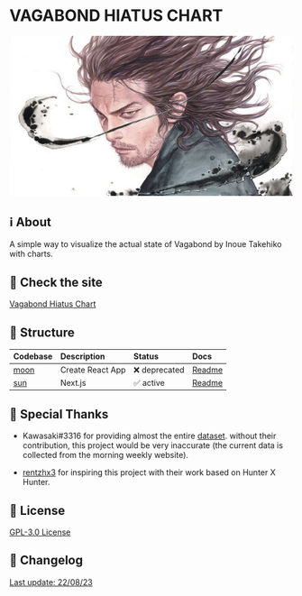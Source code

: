 # VAGABOND HIATUS CHART

<p align="center">
  	<img src="docs/images/vagabond_banner.jpg" />
</p>

## :information_source: About

A simple way to visualize the actual state of Vagabond by Inoue Takehiko with charts.

## :rocket: Check the site

[Vagabond Hiatus Chart](https://vagabond-hiatus-chart.vercel.app/)

## :open_file_folder: Structure

| Codebase     | Description      | Status                    | Docs                     |
| :----------- | :--------------- | :------------------------ | :----------------------- |
| [moon](moon) | Create React App | :x: deprecated            | [Readme](./docs/MOON.md) |
| [sun](sun)   | Next.js          | :white_check_mark: active | [Readme](./docs/SUN.md)  |

## :clap: Special Thanks

- Kawasaki#3316 for providing almost the entire [dataset](https://docs.google.com/spreadsheets/d/1fw7G9I2zPtAfSh0NUl-4m7G5wsXe5PIcMFRtd03jVz0/). without their contribution, this project would be very inaccurate (the current data is collected from the morning weekly website).

- [rentzhx3](https://github.com/rentzhx3/) for inspiring this project with their work based on Hunter X Hunter.

## :page_with_curl: License

[GPL-3.0 License](LICENSE)

## :scroll: Changelog

[Last update: 22/08/23](./docs/CHANGELOG.md)
